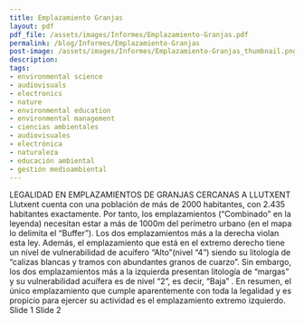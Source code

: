 ```yaml
---
title: Emplazamiento Granjas
layout: pdf
pdf_file: /assets/images/Informes/Emplazamiento-Granjas.pdf
permalink: /blog/Informes/Emplazamiento-Granjas
post-image: /assets/images/Informes/Emplazamiento-Granjas_thumbnail.png
description:
tags:
- environmental science
- audiovisuals
- electronics
- nature
- environmental education
- environmental management
- ciencias ambientales
- audiovisuales
- electrónica
- naturaleza
- educación ambiental
- gestión medioambiental
---
```


LEGALIDAD EN EMPLAZAMIENTOS DE GRANJAS CERCANAS A LLUTXENT Llutxent cuenta con una población de más de 2000 habitantes, con 2.435 habitantes exactamente. Por tanto, los emplazamientos (“Combinado” en la leyenda) necesitan estar a más de 1000m del perímetro urbano (en el mapa lo delimita el “Buffer”). Los dos emplazamientos más a la derecha violan esta ley. Además, el emplazamiento que está en el extremo derecho tiene un nivel de vulnerabilidad de acuífero “Alto”(nivel “4”) siendo su litología de “calizas blancas y tramos con abundantes granos de cuarzo”. Sin embargo, los dos emplazamientos más a la izquierda presentan litología de “margas” y su vulnerabilidad acuífera es de nivel “2”, es decir, “Baja” . En resumen, el único emplazamiento que cumple aparentemente con toda la legalidad y es propicio para ejercer su actividad es el emplazamiento extremo izquierdo. Slide 1 Slide 2


